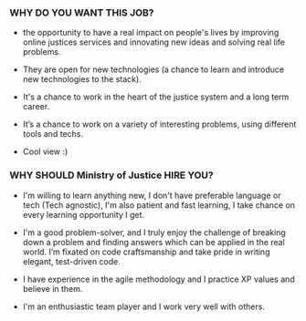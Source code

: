 ### WHY DO YOU WANT THIS JOB?

* the opportunity to have a real impact on people's lives by improving online justices services and innovating new ideas and solving real life problems.

* They are open for new technologies (a chance to learn and introduce new technologies to the stack).

* It's a chance to work in the heart of the justice system and a long term career.

* It’s a chance to work on a variety of interesting problems, using different tools and techs.

* Cool view :)


### WHY SHOULD Ministry of Justice HIRE YOU?
* I'm willing to learn anything new, I don't have preferable language or tech (Tech agnostic), I'm also patient and fast learning, I take chance on every learning opportunity I get.

* I'm a good problem-solver, and I truly enjoy the challenge of breaking down a problem and finding answers which can be applied in the real world. I’m fixated on code craftsmanship and take pride in writing elegant, test-driven code.

* I have experience in the agile methodology and I practice XP values and believe in them.

* I'm an enthusiastic team player and I work very well with others.
